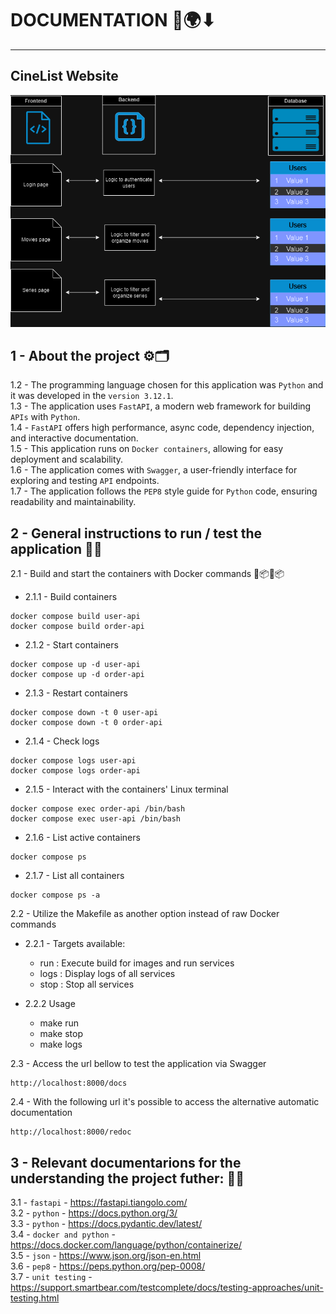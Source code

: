 # DOCUMENTATION 🔎🌍⬇ 
---
## CineList Website
![screenshot](CineList.drawio.png "Application")

## 1 - About the project ⚙️🗂
1.2 - The programming language chosen for this application was `Python` and it was developed in the `version 3.12.1`.<br>
1.3 - The application uses `FastAPI`, a modern web framework for building `APIs` with `Python`.<br>
1.4 - `FastAPI` offers high performance, async code, dependency injection, and interactive documentation.<br>
1.5 - This application runs on `Docker containers`, allowing for easy deployment and scalability.<br>
1.6 - The application comes with `Swagger`, a user-friendly interface for exploring and testing `API` endpoints.<br>
1.7 - The application follows the `PEP8` style guide for `Python` code, ensuring readability and maintainability.<br>

## 2 - General instructions to run / test the application 🔎📖

2.1 - Build and start the containers with Docker commands 🐋📦🐋📦<br>

- 2.1.1 - Build containers
```
docker compose build user-api
docker compose build order-api
```

- 2.1.2 - Start containers
```
docker compose up -d user-api
docker compose up -d order-api
```

- 2.1.3 - Restart containers
```
docker compose down -t 0 user-api
docker compose down -t 0 order-api
```

- 2.1.4 - Check logs
```
docker compose logs user-api
docker compose logs order-api
```

- 2.1.5 - Interact with the containers' Linux terminal
```
docker compose exec order-api /bin/bash
docker compose exec user-api /bin/bash
```

- 2.1.6 - List active containers
```
docker compose ps
```

- 2.1.7 - List all containers
```
docker compose ps -a
```

2.2 - Utilize the Makefile as another option instead of raw Docker commands<br>

- 2.2.1 - Targets available:
    - run : Execute build for images and run services
    - logs : Display logs of all services 
    - stop : Stop all services

- 2.2.2 Usage
    - make run
    - make stop
    - make logs

2.3 - Access the url bellow to test the application via Swagger<br>
```
http://localhost:8000/docs
```

2.4 - With the following url it's possible to access the alternative automatic documentation<br>
```
http://localhost:8000/redoc
```

## 3 - Relevant documentarions for the understanding the project futher: 🔎🌐
3.1 - `fastapi`  -  https://fastapi.tiangolo.com/<br>
3.2 - `python`  -  https://docs.python.org/3/<br>
3.3 - `python`  -  https://docs.pydantic.dev/latest/<br>
3.4 - `docker and python`  -  https://docs.docker.com/language/python/containerize/<br>
3.5 - `json`  -  https://www.json.org/json-en.html<br>
3.6 - `pep8`  -  https://peps.python.org/pep-0008/<br>
3.7 - `unit testing`  -  https://support.smartbear.com/testcomplete/docs/testing-approaches/unit-testing.html<br>
